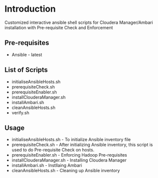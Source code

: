 # Introduction
Customized interactive ansible shell scripts for Cloudera Manager/Ambari installation with Pre-requisite Check and  Enforcement
## Pre-requisites
* Ansible - latest
## List of Scripts
* initialiseAnsibleHosts.sh 
* prerequisiteCheck.sh
* prerequisiteEnabler.sh
* installClouderaManager.sh
* installAmbari.sh
* cleanAnsibleHosts.sh
* verify.sh
## Usage 
* initialiseAnsibleHosts.sh - To initialize Ansible inventory file
* prerequisiteCheck.sh - After initializing Ansible inventory, this script is used to do Pre-requisite Check on  hosts.
* prerequisiteEnabler.sh - Enforcing Hadoop Pre-requisites
* installClouderaManager.sh - Installing Cloudera Manager
* installAmbari.sh - Instllaing Ambari
* cleanAnsibleHosts.sh - Cleaning up Ansible inventory
